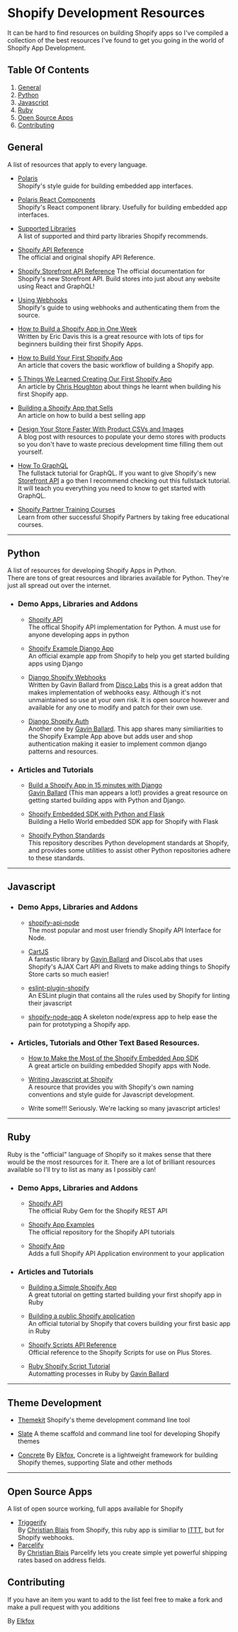 # Shopify Development Resources
It can be hard to find resources on building Shopify apps so I've compiled a collection of the best resources I've found to get you going in the world of Shopify App Development.



## Table Of Contents

1. [General](#General)
2. [Python](#Python)
3. [Javascript](#Javascript)
4. [Ruby](#Ruby)
5. [Open Source Apps](#OpenSource)
5. [Contributing](#Contributing)



## <a name="General"></a>General
A list of resources that apply to every language.

- [Polaris](https://polaris.shopify.com/)  
Shopify's style guide for building embedded app interfaces.

- [Polaris React Components](https://github.com/shopify/polaris)  
Shopify's React component library. Usefully for building embedded app interfaces.

- [Supported Libraries](https://help.shopify.com/api/supported-libraries)  
A list of supported and third party libraries Shopify recommends.

- [Shopify API Reference](https://help.shopify.com/api/reference)  
The official and original shopify API Reference.

- [Shopify Storefront API Reference](https://help.shopify.com/api/storefront-api)
The official documentation for Shopify's new Storefront API. Build stores into just about any website using React and GraphQL!

- [Using Webhooks](https://help.shopify.com/api/getting-started/webhooks)  
Shopify's guide to using webhooks and authenticating them from the source.

- [How to Build a Shopify App in One Week](https://www.shopify.com.au/partners/blog/building-a-shopify-app-in-one-week)  
Written by Eric Davis this is a great resource with lots of tips for beginners building their first Shopify Apps.

- [How to Build Your First Shopify App](https://www.shopify.com.au/partners/blog/how-to-build-your-first-shopify-app)  
An article that covers the basic workflow of building a Shopify app.

- [5 Things We Learned Creating Our First Shopify App](https://www.shopify.com.au/partners/blog/16603843-5-things-we-learned-creating-our-first-shopify-app)  
An article by [Chris Houghton](https://twitter.com/CJHoughton) about things he learnt when building his first Shopify app.

- [Building a Shopify App that Sells](https://www.shopify.com/partners/blog/64209347-4-tips-for-building-a-shopify-app-that-sells)  
An article on how to build a best selling app  

- [Design Your Store Faster With Product CSVs and Images](https://www.shopify.ca/partners/blog/93467590-design-your-store-faster-with-product-csvs-and-images)  
A blog post with resources to populate your demo stores with products so you don't have to waste precious development time filling them out yourself.

- [How To GraphQL](https://www.howtographql.com/)  
The fullstack tutorial for GraphQL. If you want to give Shopify's new [Storefront API](https://help.shopify.com/api/storefront-api) a go then I recommend checking out this fullstack tutorial. It will teach you everything you need to know to get started with GraphQL.

- [Shopify Partner Training Courses](https://partner-training.shopify.com/my_courses)  
Learn from other successful Shopify Partners by taking free educational courses.

---

## <a name="Python"></a>Python
A list of resources for developing Shopify Apps in Python.  
There are tons of great resources and libraries available for Python. They're just all spread out over the internet.

- ### Demo Apps, Libraries and Addons
  - [Shopify API](https://github.com/Shopify/shopify_python_api)  
  The offical Shopify API implementation for Python. A must use for anyone developing apps in python

  - [Shopify Example Django App](https://github.com/Shopify/shopify_django_app)  
  An official example app from Shopify to help you get started building apps using Django

  - [Django Shopify Webhooks](https://github.com/discolabs/django-shopify-webhook)  
  Written by Gavin Ballard from [Disco Labs](https://www.discolabs.com/) this is a great addon that makes implementation of webhooks easy. Although it's not unmaintained so use at your own risk. It is open source however and available for any one to modify and patch for their own use.

  - [Django Shopify Auth](https://github.com/discolabs/django-shopify-auth)  
  Another one by [Gavin Ballard](http://www.gavinballard.com). This app shares many similiarities to the Shopify Example App above but adds user and shop authentication making it easier to implement common django patterns and resources.

- ### Articles and Tutorials  
  - [Build a Shopify App in 15 minutes with Django](http://gavinballard.com/shopify-app-in-15-minutes-with-django/)  
  [Gavin Ballard](http://www.gavinballard.com) (This man appears a lot!) provides a great resource on getting started building apps with Python and Django.

  - [Shopify Embedded SDK with Python and Flask](https://medium.com/@dernis/shopify-embedded-sdk-with-python-flask-6af197e88c63)  
  Building a Hello World embedded SDK app for Shopify with Flask

  - [Shopify Python Standards](https://github.com/Shopify/shopify_python)  
  This repository describes Python development standards at Shopify, and provides some utilities to assist other Python repositories adhere to these standards.
---

## <a name="Javascript"></a>Javascript

- ### Demo Apps, Libraries and Addons
  - [shopify-api-node](https://github.com/MONEI/Shopify-api-node)  
  The most popular and most user friendly Shopify API Interface for Node.

  - [CartJS](https://cartjs.org/)  
  A fantastic library by [Gavin Ballard](http://www.gavinballard.com) and DiscoLabs that uses Shopify's AJAX Cart API and Rivets to make adding things to Shopify Store carts so much easier!

  - [eslint-plugin-shopify](https://github.com/Shopify/eslint-plugin-shopify)  
  An ESLint plugin that contains all the rules used by Shopify for linting their javascript
  - [shopify-node-app](https://github.com/Elkfox/shopify-node-app)
  A skeleton node/express app to help ease the pain for prototyping a Shopify app.

- ### Articles, Tutorials and Other Text Based Resources.
  - [How to Make the Most of the Shopify Embedded App SDK](https://www.shopify.com.au/partners/blog/75776707-how-to-make-the-most-of-the-shopify-embedded-app-sdk)  
  A great article on building embedded Shopify apps with Node.

  - [Writing Javascript at Shopify](https://github.com/Shopify/javascript)  
  A resource that provides you with Shopify's own naming conventions and style guide for Javascript development.

  - Write some!!! Seriously. We're lacking so many javascript articles!
---
## <a name="Ruby"></a>Ruby
Ruby is the "official" language of Shopify so it makes sense that there would be the most resources for it. There are a lot of brilliant resources available so I'll try to list as many as I possibly can!

- ### Demo Apps, Libraries and Addons
  - [Shopify API](https://github.com/Shopify/shopify_api)  
  The official Ruby Gem for the Shopify REST API

  - [Shopify App Examples](https://github.com/Shopify/example-ruby-app)  
  The official repository for the Shopify API tutorials
  
  - [Shopify App](https://github.com/Shopify/shopify_app)  
  Adds a full Shopify API Application environment to your application

- ### Articles and Tutorials
  - [Building a Simple Shopify App](https://code.tutsplus.com/articles/building-a-simple-shopify-app--cms-26198)  
  A great tutorial on getting started building your first shopify app in Ruby

  - [Building a public Shopify application](https://help.shopify.com/api/tutorials/building-public-app)  
  An official tutorial by Shopify that covers building your first basic app in Ruby
  
  - [Shopify Scripts API Reference](https://help.shopify.com/api/tutorials/shopify-scripts)  
  Official reference to the Shopify Scripts for use on Plus Stores.

  - [Ruby Shopify Script Tutorial](http://gavinballard.com/ruby-shopify-script-tutorial/)  
  Automatting processes in Ruby by [Gavin Ballard](http://www.gavinballard.com)

---

## <a name="ThemeDevelopment"></a> Theme Development

- [Themekit](https://shopify.github.io/themekit)
Shopify's theme development command line tool

- [Slate](https://shopify.github.io/slate)
A theme scaffold and command line tool for developing Shopify themes

- [Concrete](https://github.com/Elkfox/Concrete)
By [Elkfox](Elkfox), Concrete is a lightweight framework for building Shopify themes, supporting Slate and other methods

---

## <a name="OpenSource"></a> Open Source Apps
A list of open source working, full apps available for Shopify

- [Triggerify](https://github.com/christianblais/triggerify)  
By [Christian Blais](https://github.com/christianblais) from Shopify, this ruby app is similiar to [ITTT](https://ifttt.com), but for Shopify webhooks.
- [Parcelify](https://github.com/christianblais/parcelify)  
By [Christian Blais](https://github.com/christianblais) Parcelify lets you create simple yet powerful shipping rates based on address fields.

## <a name="Contributing"></a>Contributing
If you have an item you want to add to the list feel free to make a fork and make a pull request with you additions


By [Elkfox](https://www.elkfox.com)
